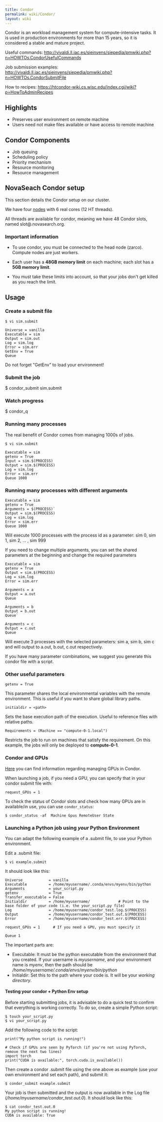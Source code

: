 ```yaml
---
title: Condor
permalink: wiki/Condor/
layout: wiki
---
```


Condor is an workload management system for compute-intensive tasks. It
is used in production environments for more than 15 years, so it is
considered a stable and mature project.

Useful commands:
<http://vivaldi.ll.iac.es/sieinvens/siepedia/pmwiki.php?n=HOWTOs.CondorUsefulCommands>

Job submission examples:
<http://vivaldi.ll.iac.es/sieinvens/siepedia/pmwiki.php?n=HOWTOs.CondorSubmitFile>

How to recipes:
<https://htcondor-wiki.cs.wisc.edu/index.cgi/wiki?p=HowToAdminRecipes>

Highlights
----------

-   Preserves user environment on remote machine
-   Users need not make files available or have access to remote machine

Condor Components
-----------------

-   Job queuing
-   Scheduling policy
-   Priority mechanism
-   Resource monitoring
-   Resource management

NovaSeach Condor setup
----------------------

This section details the Condor setup on our cluster.

We have four [nodes](/wiki/Cluster#Hardware "wikilink") with 6 real cores (12
HT threads).

All threads are available for condor, meaning we have 48 Condor slots,
named slot<number>@<machine>.novasearch.org.

### Important information

* To use condor, you must be connected to the head node (zarco). Compute nodes are just workers.

* Each user has a **48GB memory limit** on each machine; each slot has a
**5GB memory limit**.

* You must take these limits into account, so that your jobs don't get
killed as you reach the limit.

Usage
-----

### Create a submit file

	$ vi sim.submit

	Universe = vanilla 
	Executable = sim  
	Output = sim.out  
	Log = sim.log  
	Error = sim.err  
	GetEnv = True 
	Queue

Do not forget "GetEnv" to load your environment!

### Submit the job

$ condor\_submit sim.submit

### Watch progress

$ condor\_q

### Running many processes

The real benefit of Condor comes from managing 1000s of jobs.

	$ vi sim.submit

	Executable = sim  
	getenv = True 
	Input = sim.$(PROCESS) 
	Output = sim.$(PROCESS)
	Log = sim.log 
	Error = sim.err
	Queue 1000

### Running many processes with different arguments

	Executable = sim 
	getenv = True 
	Arguments = $(PROCESS)` 
	Output = sim.$(PROCESS)  
	Log = sim.log  
	Error = sim.err  
	Queue 1000

Will execute 1000 processes with the process id as a parameter: sim 0,
sim 1, sim 2, ... , sim 999

If you need to change multiple arguments, you can set the shared
parameters at the beginning and change the required parameters

	Executable = sim 
	getenv = True 
	Output = sim.$(PROCESS)
	Log = sim.log
	Error = sim.err

	Arguments = a
	Output = a.out
	Queue

	Arguments = b
	Output = b.out
	Queue`  

	Arguments = c 
	Output = c.out 
	Queue

Will execute 3 processes with the selected parameters: sim a, sim b, sim
c and will output to a.out, b.out, c.out respectively.

If you have many parameter combinations, we suggest you generate this
condor file with a script.

### Other useful parameters

	getenv = True

This parameter shares the local environmental variables with the remote
environment. This is useful if you want to share global library paths.

	initialdir = <path>

Sets the base execution path of the execution. Useful to reference files
with relative paths.

	Requirements = (Machine == "compute-0-1.local")

Restricts the job to run on machines that satisfy the requirement. On
this example, the jobs will only be deployed to **compute-0-1**.

### Condor and GPUs

[Here](http://chtc.cs.wisc.edu/gpu-jobs.shtml) you can find information regarding managing GPUs in Condor.

When launching a job, if you need a GPU, you can specify that in your condor submit file with:

	request_GPUs = 1

To check the status of Condor slots and check how many GPUs are in available/in use, you can use `condor_status`:

	$ condor_status -af  Machine Gpus RemoteUser State


### Launching a Python job using *your* Python Environment

You can adapt the following example of a .submit file, to use your Python environment.

Edit a .submit file:

	$ vi example.submit

It should look like this:

	Universe            = vanilla
	Executable          = /home/myusername/.conda/envs/myenv/bin/python
	Arguments           = your_script.py
	getenv              = True
	Transfer_executable = False
	Initialdir          = /home/myusername/             # Point to the base folder of your code (i.e. the your_script.py file)
	Log                 = /home/myusername/condor_test.log.$(PROCESS)
	Output              = /home/myusername/condor_test.out.$(PROCESS)
	Error               = /home/myusername/condor_test.err.$(PROCESS)

	request_GPUs = 1      # If you need a GPU, you must specify it

	Queue 1

The important parts are:
* Executable: It must be the python executable from the environment that you created. If your username is *myusername*, and your environment name is *myenv*, then the path should be */home/myusername/.conda/envs/myenv/bin/python*
* Initialdir: Set this to the path where your code is. It will be your *working directory*.


#### Testing your condor + Python Env setup

Before starting submitting jobs, it is advisable to do a quick test to confirm that everything is working correctly. To do so, create a simple Python script:

	$ touch your_script.py
	$ vi your_script.py

Add the following code to the script:
	
	print("My python script is running!")
	
	# Check if GPUs are seen by PyTorch (if you're not using PyTorch, remove the next two lines)
	import torch
	print("CUDA is available:", torch.cuda.is_available())

Then create a condor .submit file using the one above as example (use your own environment and set each path), and submit it:

	$ condor_submit example.submit
	
Your job is then submitted and the output is now available in the Log file (*/home/myusername/condor_test.out.0*). It should look like this:

	$ cat condor_test.out.0
	My python script is running!
	CUDA is available: True

	
